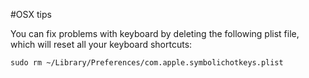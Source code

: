 #OSX tips

You can fix problems with keyboard  by deleting the following plist file, which will reset all your keyboard shortcuts:

```sudo rm ~/Library/Preferences/com.apple.symbolichotkeys.plist```
